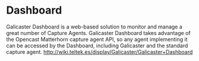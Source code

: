 Dashboard
=========

Galicaster Dashboard is a web-based solution to monitor and manage a great number of Capture Agents. Galicaster Dashboard takes advantage of the Opencast Matterhorn capture agent API, so any agent implementing it can be accessed by the Dashboard, including Galicaster and the standard capture agent. http://wiki.teltek.es/display/Galicaster/Galicaster+Dashboard

